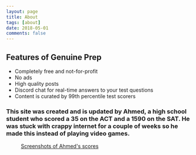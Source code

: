 ```yaml
---
layout: page
title: About
tags: [about]
date: 2018-05-01
comments: false
---
```

    
<!--<center>Genuine Prep was created by Ahmed, a high school junior. While preparing for standardized tests, he was frustrated by the expensive classes, mediocre teaching, and low-quality materials that made studying for the tests far too difficult. By creating this free site, Ahmed hopes to aid future test-takers in avoiding these difficulties.</center>-->

## Features of Genuine Prep
* Completely free and not-for-profit
* No ads
* High quality posts
* Discord chat for real-time answers to your test questions
* Content is curated by 99th percentile test scorers

### This site was created and is updated by Ahmed, a high school student who scored a 35 on the ACT and a 1590 on the SAT. He was stuck with crappy internet for a couple of weeks so he made this instead of playing video games.

<figure class="half">
    <a href="https://github.com/36ACT/MyPicture/blob/master/SATScoreUpdated.png?raw=true"><!--<img src="https://github.com/36ACT/MyPicture/blob/master/SATScoreUpdated.png?raw=true"></a>-->
    <a href="https://github.com/36ACT/MyPicture/blob/master/ACTScoreUpdated.png?raw=true"><!--<img src="https://github.com/36ACT/MyPicture/blob/master/ACTScoreUpdated.jpg?raw=true"></a>-->
    <figcaption>Screenshots of Ahmed's scores</figcaption>
</figure>
